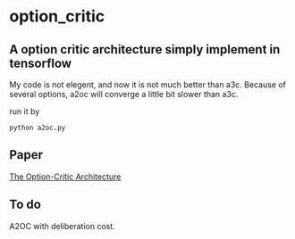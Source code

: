 # option_critic

## A option critic architecture simply implement in tensorflow

My code is not elegent, and now it is not much better than a3c. Because of several options, a2oc will converge a little bit slower than a3c.

run it by 
```
python a2oc.py
```
## Paper

[The Option-Critic Architecture](https://arxiv.org/abs/1609.05140)

## To do

A2OC with deliberation cost.
